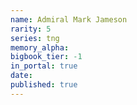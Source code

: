 ```yaml
---
name: Admiral Mark Jameson
rarity: 5
series: tng
memory_alpha:
bigbook_tier: -1
in_portal: true
date:
published: true
---
```



